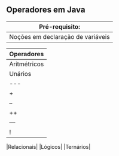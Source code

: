 ## Operadores em Java
|Pré-requisito: |
|  ---  |
|Noções em declaração de variáveis| 

|Operadores|
|  ---  |
|Aritmétricos|
|Unários| Descrição |
|  ---  |  ---  |
|+	|Operador unário de valor positivo – números são positivos sem esse operador explicitamente|
|–	|Operador unário de valor negativo – nega um número ou expressão aritmética|
|++	|Operador unário de incremento de valor – incrementa o valor em 1 unidade|
|—	|Operador unário de decremento de valor – decrementa o valor em 1 unidade|
|!	|Operador unário lógico de negação – nega o valor de uma expressão booleana|

|Relacionais|
|Lógicos|
|Ternários|

